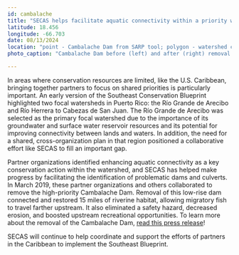 ```yaml
---
id: cambalache
title: "SECAS helps facilitate aquatic connectivity within a priority watershed in Puerto Rico"
latitude: 18.456
longitude: -66.703
date: 08/13/2024
location: "point - Cambalache Dam from SARP tool; polygon - watershed containing dam"
photo_caption: "Cambalache Dam before (left) and after (right) removal. Photos: Alexandra Galindo, USFWS."

---
```


In areas where conservation resources are limited, like the U.S. Caribbean, bringing together partners to focus on shared priorities is particularly important. An early version of the Southeast Conservation Blueprint highlighted two focal watersheds in Puerto Rico: the Río Grande de Arecibo and Río Herrera to Cabezas de San Juan. The Río Grande de Arecibo was selected as the primary focal watershed due to the importance of its groundwater and surface water reservoir resources and its potential for improving connectivity between lands and waters. In addition, the need for a shared, cross-organization plan in that region positioned a collaborative effort like SECAS to fill an important gap.


Partner organizations identified enhancing aquatic connectivity as a key conservation action within the watershed, and SECAS has helped make progress by facilitating the identification of problematic dams and culverts. In March 2019, these partner organizations and others collaborated to remove the high-priority Cambalache Dam. Removal of this low-rise dam connected and restored 15 miles of riverine habitat, allowing migratory fish to travel farther upstream. It also eliminated a safety hazard, decreased erosion, and boosted upstream recreational opportunities. To learn more about the removal of the Cambalache Dam, [read this press release](https://www.fws.gov/story/2019-03/cambalache-dam-removal-will-restore-puerto-rican-river-habitat-aid-species)!


SECAS will continue to help coordinate and support the efforts of partners in the Caribbean to implement the Southeast Blueprint.

